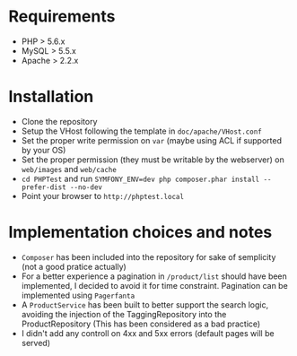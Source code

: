 # Requirements

* PHP > 5.6.x
* MySQL > 5.5.x
* Apache > 2.2.x

# Installation

* Clone the repository
* Setup the VHost following the template in `doc/apache/VHost.conf`
* Set the proper write permission on `var` (maybe using ACL if supported by your OS)
* Set the proper permission (they must be writable by the webserver) on `web/images` and `web/cache`
* `cd PHPTest` and run `SYMFONY_ENV=dev php composer.phar install --prefer-dist --no-dev`
* Point your browser to `http://phptest.local`

# Implementation choices and notes

* `Composer` has been included into the repository for sake of semplicity (not a good pratice actually)
* For a better experience a pagination in `/product/list` should have been implemented, I decided to avoid it for time constraint. Pagination can be implemented using `Pagerfanta`
* A `ProductService` has been built to better support the search logic, avoiding the injection of the TaggingRepository into the ProductRepository (This has been considered as a bad practice)
* I didn't add any controll on 4xx and 5xx errors (default pages will be served)
 